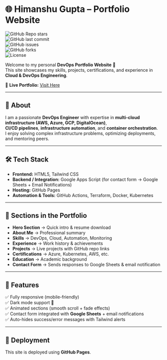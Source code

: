 # 🌐 Himanshu Gupta – Portfolio Website  

![GitHub Repo stars](https://img.shields.io/github/stars/HimanshuGupta08/portfolio?style=social)  
![GitHub last commit](https://img.shields.io/github/last-commit/HimanshuGupta08/portfolio?color=blue&style=flat-square)  
![GitHub issues](https://img.shields.io/github/issues/HimanshuGupta08/portfolio?color=red&style=flat-square)  
![GitHub forks](https://img.shields.io/github/forks/HimanshuGupta08/portfolio?color=yellow&style=flat-square)  
![License](https://img.shields.io/github/license/HimanshuGupta08/portfolio?color=green&style=flat-square)  

Welcome to my personal **DevOps Portfolio Website** 🚀  
This site showcases my skills, projects, certifications, and experience in **Cloud & DevOps Engineering**.  

🔗 **Live Portfolio:** [Visit Here](https://himanshugupta08.github.io/portfolio/)  

---

## 📖 About
I am a passionate **DevOps Engineer** with expertise in **multi-cloud infrastructure (AWS, Azure, GCP, DigitalOcean)**,  
**CI/CD pipelines**, **infrastructure automation**, and **container orchestration**.  
I enjoy solving complex infrastructure problems, optimizing deployments, and mentoring peers.  

---

## 🛠️ Tech Stack
- **Frontend:** HTML5, Tailwind CSS  
- **Backend / Integration:** Google Apps Script (for contact form → Google Sheets + Email Notifications)  
- **Hosting:** GitHub Pages  
- **Automation & Tools:** GitHub Actions, Terraform, Docker, Kubernetes  

---

## 📂 Sections in the Portfolio
- **Hero Section** → Quick intro & resume download  
- **About Me** → Professional summary  
- **Skills** → DevOps, Cloud, Automation, Monitoring  
- **Experience** → Work history & achievements  
- **Projects** → Live projects with GitHub repo links  
- **Certifications** → Azure, Kubernetes, AWS, etc.  
- **Education** → Academic background  
- **Contact Form** → Sends responses to Google Sheets & email notification  

---

## 📸 Features
✅ Fully responsive (mobile-friendly)  
✅ Dark mode support 🌙  
✅ Animated sections (smooth scroll + fade effects)  
✅ Contact form integrated with **Google Sheets** + email notifications  
✅ Auto-hides success/error messages with Tailwind alerts  

---

## 🚀 Deployment
This site is deployed using **GitHub Pages**.

